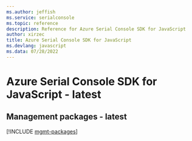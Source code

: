 ```yaml
---
ms.author: jeffish
ms.service: serialconsole
ms.topic: reference
description: Reference for Azure Serial Console SDK for JavaScript
author: xirzec
title: Azure Serial Console SDK for JavaScript
ms.devlang: javascript
ms.data: 07/28/2022
---
```

# Azure Serial Console SDK for JavaScript - latest

## Management packages - latest
[!INCLUDE [mgmt-packages](serial-console-mgmt-index.md)]